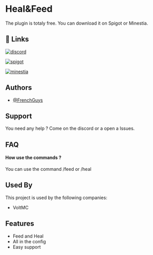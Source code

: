 
# Heal&Feed

The plugin is totaly free. You can download it on Spigot or Minestia.





## 🔗 Links

[![discord](https://img.shields.io/badge/discord-1DA1F2?style=for-the-badge&logo=discord&logoColor=white)](https://discord.gg/ZjwruYffD4)

[![spigot](https://img.shields.io/badge/spigot-1DA1F2?style=for-the-badge&logo=spigot&logoColor=white)](https://www.spigotmc.org/resources/minicore.113366/)

[![minestia](https://img.shields.io/badge/minestia-1DA1F2?style=for-the-badge&logo=minestia&logoColor=white)](https://www.minestia.fr/p/healf)


## Authors

- [@FrenchGuys](https://github.com/FrenchGuys)


## Support

You need any help ? Come on the discord or a open a Issues.

## FAQ

#### How use the commands ?


You can use the command /feed or /heal



## Used By

This project is used by the following companies:

- VoltMC



## Features

- Feed and Heal
- All in the config
- Easy support

